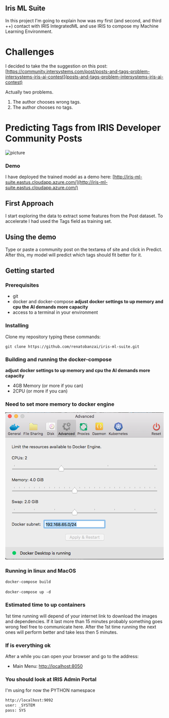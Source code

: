 ## Iris ML Suite

In this project I'm going to explain how was my first (and second, and third ++) contact with IRIS IntegratedML and use 
IRIS to compose my Machine Learning Environment.

# Challenges

I decided to take the the suggestion on this post: 
[https://community.intersystems.com/post/posts-and-tags-problem-intersystems-iris-ai-contest](posts-and-tags-problem-intersystems-iris-ai-contest)

Actually two problems. 
1. The author chooses wrong tags.
2. The author chooses no tags.

# Predicting Tags from IRIS Developer Community Posts
![picture](https://raw.githubusercontent.com/renatobanzai/iris-ml-suite/master/img/post_tag_classifier.gif)


### Demo
I have deployed the trained model as a demo here:
[http://iris-ml-suite.eastus.cloudapp.azure.com/](http://iris-ml-suite.eastus.cloudapp.azure.com/)

## First Approach
I start exploring the data to extract some features from the Post dataset. To accelerate I had used the Tags field as 
training set.

## Using the demo

Type or paste a community post on the textarea of site and click in Predict. After this, my model will predict which
 tags should fit better for it. 

## Getting started

### Prerequisites
* git
* docker and docker-compose **adjust docker settings to up memory and cpu the AI demands more capacity**
* access to a terminal in your environment

### Installing
Clone my repository typing these commands:

```
git clone https://github.com/renatobanzai/iris-ml-suite.git
```

### Building and running the docker-compose
**adjust docker settings to up memory and cpu the AI demands more capacity**
- 4GB Memory (or more if you can)
- 2CPU (or more if you can)

### Need to set more memory to docker engine
![picture](https://raw.githubusercontent.com/renatobanzai/iris-python-covid19/master/img/docker_memory.png)

### Running in linux and MacOS
```
docker-compose build

docker-compose up -d
```

### Estimated time to up containers
1st time running will depend of your internet link to download the images and dependencies. 
If it last more than 15 minutes probably something goes wrong feel free to communicate here.
After the 1st time running the next ones will perform better and take less then 5 minutes.


### If is everything ok
After a while you can open your browser and go to the address:

- Main Menu: [http://localhost:8050](http://localhost:8050)

### You should look at IRIS Admin Portal

I'm using for now the PYTHON namespace

```
http://localhost:9092
user: _SYSTEM
pass: SYS
```

